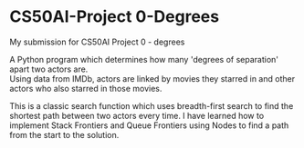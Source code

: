 # CS50AI-Project 0-Degrees
My submission for CS50AI Project 0 - degrees

A Python program which determines how many 'degrees of separation' apart two actors are.  
Using data from IMDb, actors are linked by movies they starred in and other actors who also starred in those movies.

This is a classic search function which uses breadth-first search to find the shortest path between two actors every time. I have learned how to implement Stack Frontiers and Queue Frontiers using Nodes to find a path from the start to the solution.

